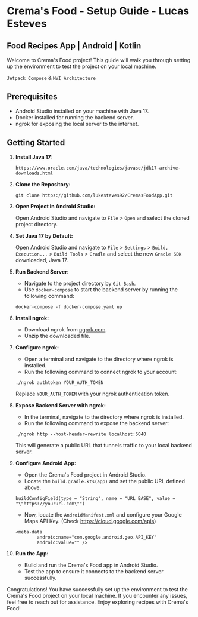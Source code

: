 # Crema's Food - Setup Guide - Lucas Esteves
## Food Recipes App | Android | Kotlin

Welcome to Crema's Food project! This guide will walk you through setting up the environment to test the project on your local machine.

`Jetpack Compose` & `MVI Architecture`

## Prerequisites

- Android Studio installed on your machine with Java 17.
- Docker installed for running the backend server.
- ngrok for exposing the local server to the internet.

## Getting Started

1. **Install Java 17:**

    ```
    https://www.oracle.com/java/technologies/javase/jdk17-archive-downloads.html
    ```

2. **Clone the Repository:**

    ```
    git clone https://github.com/lukesteves92/CremasFoodApp.git
    ```

3. **Open Project in Android Studio:**

    Open Android Studio and navigate to `File` > `Open` and select the cloned project directory.

4. **Set Java 17 by Default:**

   Open Android Studio and navigate to `File` > `Settings` > `Build, Execution...` > `Build Tools` > `Gradle` and select the new `Gradle SDK` downloaded, Java 17.

5. **Run Backend Server:**

    - Navigate to the project directory by `Git Bash`.
    - Use `docker-compose` to start the backend server by running the following command:

    ```
    docker-compose -f docker-compose.yaml up
    ```

6. **Install ngrok:**

    - Download ngrok from [ngrok.com](https://ngrok.com/download).
    - Unzip the downloaded file.

7. **Configure ngrok:**

    - Open a terminal and navigate to the directory where ngrok is installed.
    - Run the following command to connect ngrok to your account:

    ```
    ./ngrok authtoken YOUR_AUTH_TOKEN
    ```

    Replace `YOUR_AUTH_TOKEN` with your ngrok authentication token.

8. **Expose Backend Server with ngrok:**

    - In the terminal, navigate to the directory where ngrok is installed.
    - Run the following command to expose the backend server:

    ```
    ./ngrok http --host-header=rewrite localhost:5040
    ```

    This will generate a public URL that tunnels traffic to your local backend server.

9. **Configure Android App:**

    - Open the Crema's Food project in Android Studio.
    - Locate the `build.gradle.kts(app)` and set the public URL defined above.
    ```
    buildConfigField(type = "String", name = "URL_BASE", value = "\"https://yoururl.com\"")
    ```
    - Now, locate the `AndroidManifest.xml` and configure your Google Maps API Key. (Check https://cloud.google.com/apis)
    ```
    <meta-data
            android:name="com.google.android.geo.API_KEY"
            android:value="" />
    ```

10. **Run the App:**

    - Build and run the Crema's Food app in Android Studio.
    - Test the app to ensure it connects to the backend server successfully.

Congratulations! You have successfully set up the environment to test the Crema's Food project on your local machine. If you encounter any issues, feel free to reach out for assistance. Enjoy exploring recipes with Crema's Food!
